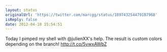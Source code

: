```yaml
---
layout: status
originalUrl: 'https://twitter.com/marcgg/status/189743254479187968'
isReply: false
date: 2012-04-10 15:54:51
---
```


Today I pimped my shell with @julienXX's help. The result is custom colors depending on the branch!  http://t.co/5vwxAWbZ

